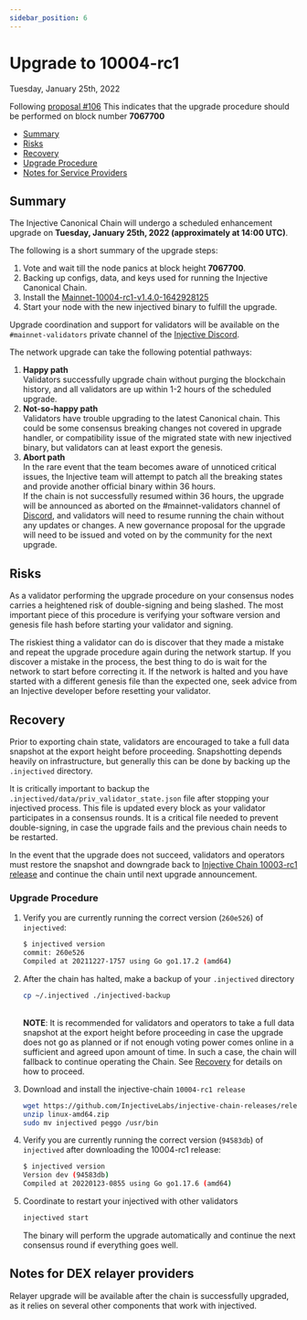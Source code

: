 ```yaml
---
sidebar_position: 6
---
```


# Upgrade to 10004-rc1

Tuesday, January 25th, 2022

Following [proposal #106](https://hub.injective.network/proposals/106) This indicates that the upgrade procedure should be performed on block number **7067700**

* [Summary](canonical-10004-rc1.md#summary)
* [Risks](canonical-10004-rc1.md#risks)
* [Recovery](canonical-10004-rc1.md#recovery)
* [Upgrade Procedure](canonical-10004-rc1.md#upgrade-procedure)
* [Notes for Service Providers](canonical-10004-rc1.md#notes-for-DEX-relayer-providers)

## Summary

The Injective Canonical Chain will undergo a scheduled enhancement upgrade on **Tuesday, January 25th, 2022 (approximately at 14:00 UTC)**.

The following is a short summary of the upgrade steps:

1. Vote and wait till the node panics at block height **7067700**.
2. Backing up configs, data, and keys used for running the Injective Canonical Chain.
3. Install the [Mainnet-10004-rc1-v1.4.0-1642928125](https://github.com/InjectiveLabs/injective-chain-releases/releases/tag/v1.4.0-1642928125)
4. Start your node with the new injectived binary to fulfill the upgrade.

Upgrade coordination and support for validators will be available on the `#mainnet-validators` private channel of the [Injective Discord](https://discord.gg/injective).

The network upgrade can take the following potential pathways:

1. **Happy path**\
   Validators successfully upgrade chain without purging the blockchain history, and all validators are up within 1-2 hours of the scheduled upgrade.
2. **Not-so-happy path**\
   Validators have trouble upgrading to the latest Canonical chain. This could be some consensus breaking changes not covered in upgrade handler, or compatibility issue of the migrated state with new injectived binary, but validators can at least export the genesis.
3. **Abort path**\
   In the rare event that the team becomes aware of unnoticed critical issues, the Injective team will attempt to patch all the breaking states and provide another official binary within 36 hours.\
   If the chain is not successfully resumed within 36 hours, the upgrade will be announced as aborted on the #mainnet-validators channel of [Discord](https://discord.gg/injective), and validators will need to resume running the chain without any updates or changes. A new governance proposal for the upgrade will need to be issued and voted on by the community for the next upgrade.

## Risks

As a validator performing the upgrade procedure on your consensus nodes carries a heightened risk of double-signing and being slashed. The most important piece of this procedure is verifying your software version and genesis file hash before starting your validator and signing.

The riskiest thing a validator can do is discover that they made a mistake and repeat the upgrade procedure again during the network startup. If you discover a mistake in the process, the best thing to do is wait for the network to start before correcting it. If the network is halted and you have started with a different genesis file than the expected one, seek advice from an Injective developer before resetting your validator.

## Recovery

Prior to exporting chain state, validators are encouraged to take a full data snapshot at the export height before proceeding. Snapshotting depends heavily on infrastructure, but generally this can be done by backing up the `.injectived` directory.

It is critically important to backup the `.injectived/data/priv_validator_state.json` file after stopping your injectived process. This file is updated every block as your validator participates in a consensus rounds. It is a critical file needed to prevent double-signing, in case the upgrade fails and the previous chain needs to be restarted.

In the event that the upgrade does not succeed, validators and operators must restore the snapshot and downgrade back to [Injective Chain 10003-rc1 release](https://github.com/InjectiveLabs/injective-chain-releases/releases/tag/v1.1.1-1640627705) and continue the chain until next upgrade announcement.

### Upgrade Procedure

1.  Verify you are currently running the correct version (`260e526`) of `injectived`:

    ```bash
    $ injectived version
    commit: 260e526
    Compiled at 20211227-1757 using Go go1.17.2 (amd64)

    ```
2.  After the chain has halted, make a backup of your `.injectived` directory

    ```bash
    cp ~/.injectived ./injectived-backup
    ```

    \
    **NOTE**: It is recommended for validators and operators to take a full data snapshot at the export height before proceeding in case the upgrade does not go as planned or if not enough voting power comes online in a sufficient and agreed upon amount of time. In such a case, the chain will fallback to continue operating the Chain. See [Recovery](canonical-10004-rc1.md#recovery) for details on how to proceed.
3.  Download and install the injective-chain `10004-rc1 release`

    ```bash
    wget https://github.com/InjectiveLabs/injective-chain-releases/releases/download/v1.4.0-1642928125/linux-amd64.zip
    unzip linux-amd64.zip
    sudo mv injectived peggo /usr/bin
    ```
4.  Verify you are currently running the correct version (`94583db`) of `injectived` after downloading the 10004-rc1 release:

    ```bash
    $ injectived version
    Version dev (94583db)
    Compiled at 20220123-0855 using Go go1.17.6 (amd64)
    ```
5.  Coordinate to restart your injectived with other validators

    ```bash
    injectived start
    ```

    The binary will perform the upgrade automatically and continue the next consensus round if everything goes well.

## Notes for DEX relayer providers

Relayer upgrade will be available after the chain is successfully upgraded, as it relies on several other components that work with injectived.
